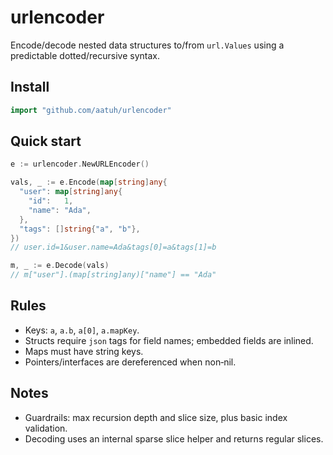 # urlencoder

Encode/decode nested data structures to/from `url.Values` using a
predictable dotted/recursive syntax.

## Install

```go
import "github.com/aatuh/urlencoder"
```

## Quick start

```go
e := urlencoder.NewURLEncoder()

vals, _ := e.Encode(map[string]any{
  "user": map[string]any{
    "id":   1,
    "name": "Ada",
  },
  "tags": []string{"a", "b"},
})
// user.id=1&user.name=Ada&tags[0]=a&tags[1]=b

m, _ := e.Decode(vals)
// m["user"].(map[string]any)["name"] == "Ada"
```

## Rules

- Keys: `a`, `a.b`, `a[0]`, `a.mapKey`.
- Structs require `json` tags for field names; embedded fields are
  inlined.
- Maps must have string keys.
- Pointers/interfaces are dereferenced when non‑nil.

## Notes

- Guardrails: max recursion depth and slice size, plus basic index
  validation.
- Decoding uses an internal sparse slice helper and returns regular
  slices.
